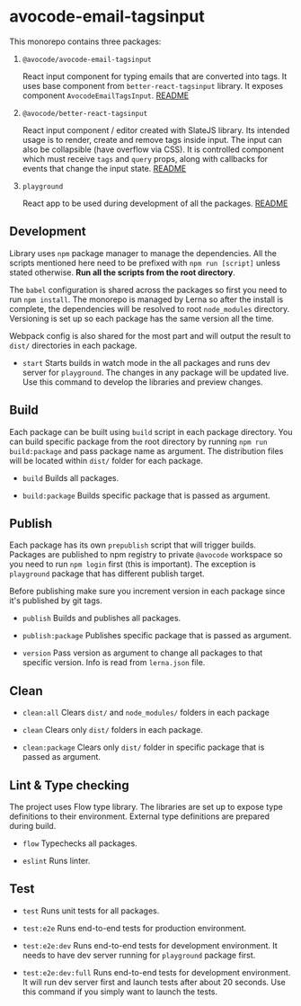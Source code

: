 # avocode-email-tagsinput

This monorepo contains three packages:

1. `@avocode/avocode-email-tagsinput`

    React input component for typing emails that are converted into tags. It uses base component from `better-react-tagsinput` library. It exposes component `AvocodeEmailTagsInput`. [README](packages/avocode-email-tagsinput/readme.MD)

2. `@avocode/better-react-tagsinput`

    React input component / editor created with SlateJS library. Its intended usage is to render, create and remove tags inside input. The input can also be collapsible (have overflow via CSS). It is controlled component which must receive `tags` and `query` props, along with callbacks for events that change the input state. [README](packages/better-react-tagsinput/readme.MD)

3. `playground`

    React app to be used during development of all the packages. [README](packages/playground/readme.MD)

## Development

Library uses `npm` package manager to manage the dependencies. All the scripts mentioned here need to be prefixed with `npm run [script]` unless stated otherwise. **Run all the scripts from the root directory**.

The `babel` configuration is shared across the packages so first you need to run `npm install`. The monorepo is managed by Lerna so after the install is complete, the dependencies will be resolved to root `node_modules` directory. Versioning is set up so each package has the same version all the time.

Webpack config is also shared for the most part and will output the result to `dist/` directories in each package.

* `start`
   Starts builds in watch mode in the all packages and runs dev server for `playground`. The changes in any package will be updated live. Use this command to develop the libraries and preview changes.

## Build

Each package can be built using `build` script in each package directory. You can build specific package from the root directory by running `npm run build:package` and pass package name as argument. The distribution files will be located within `dist/` folder for each package.

* `build`
   Builds all packages.

* `build:package`
   Builds specific package that is passed as argument.

## Publish

Each package has its own `prepublish` script that will trigger builds. Packages are published to npm registry to private `@avocode` workspace so you need to run `npm login` first (this is important). The exception is `playground` package that has different publish target.

Before publishing make sure you increment version in each package since it's published by git tags.

* `publish`
   Builds and publishes all packages.

* `publish:package`
   Publishes specific package that is passed as argument.

* `version`
   Pass version as argument to change all packages to that specific version. Info is read from `lerna.json` file.

## Clean

* `clean:all`
   Clears `dist/` and `node_modules/` folders in each package

* `clean`
   Clears only `dist/` folders in each package.

* `clean:package`
   Clears only `dist/` folder in specific package that is passed as argument.

## Lint & Type checking

The project uses Flow type library. The libraries are set up to expose type definitions to their environment. External type definitions are prepared during build.

* `flow`
   Typechecks all packages.

* `eslint`
   Runs linter.

## Test

* `test`
   Runs unit tests for all packages.

* `test:e2e`
   Runs end-to-end tests for production environment.

* `test:e2e:dev`
   Runs end-to-end tests for development environment. It needs to
   have dev server running for `playground` package first.

* `test:e2e:dev:full`
   Runs end-to-end tests for development environment. It will run dev
   server first and launch tests after about 20 seconds. Use this command
   if you simply want to launch the tests.
